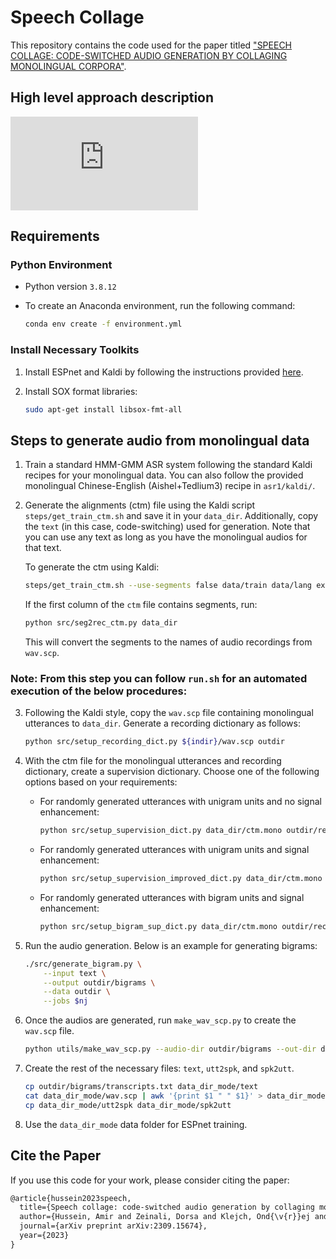 # Speech Collage

This repository contains the code used for the paper titled ["SPEECH COLLAGE: CODE-SWITCHED AUDIO GENERATION BY COLLAGING MONOLINGUAL CORPORA"](https://arxiv.org/pdf/2309.15674.pdf).

## High level approach description

![Proposed Approach](https://github.com/AmirHussein96/generating-code-switched-audio/tree/main/images/Speech-collage-diagram.pdf)

## Requirements

### Python Environment

- Python version `3.8.12`
- To create an Anaconda environment, run the following command:

  ```bash
  conda env create -f environment.yml
  ```

### Install Necessary Toolkits

1. Install ESPnet and Kaldi by following the instructions provided [here](https://espnet.github.io/espnet/installation.html).

2. Install SOX format libraries:

   ```bash
   sudo apt-get install libsox-fmt-all
   ```

## Steps to generate audio from monolingual data

1. Train a standard HMM-GMM ASR system following the standard Kaldi recipes for your monolingual data. You can also follow the provided monolingual Chinese-English (Aishel+Tedlium3) recipe in `asr1/kaldi/`.

2. Generate the alignments (ctm) file using the Kaldi script `steps/get_train_ctm.sh` and save it in your `data_dir`. Additionally, copy the `text` (in this case, code-switching) used for generation. Note that you can use any text as long as you have the monolingual audios for that text.

   To generate the ctm using Kaldi:

   ```bash
   steps/get_train_ctm.sh --use-segments false data/train data/lang exp/tri3_ali data_dir/ctm.mono
   ```

   If the first column of the `ctm` file contains segments, run:

   ```bash
   python src/seg2rec_ctm.py data_dir
   ```

   This will convert the segments to the names of audio recordings from `wav.scp`.

### Note: From this step you can follow `run.sh` for an automated execution of the below procedures:

3. Following the Kaldi style, copy the `wav.scp` file containing monolingual utterances to `data_dir`. Generate a recording dictionary as follows:

   ```bash
   python src/setup_recording_dict.py ${indir}/wav.scp outdir
   ```

4. With the ctm file for the monolingual utterances and recording dictionary, create a supervision dictionary. Choose one of the following options based on your requirements:

   - For randomly generated utterances with unigram units and no signal enhancement:

     ```bash
     python src/setup_supervision_dict.py data_dir/ctm.mono outdir/recording_dict.pkl outdir
     ```

   - For randomly generated utterances with unigram units and signal enhancement:

     ```bash
     python src/setup_supervision_improved_dict.py data_dir/ctm.mono outdir/recording_dict.pkl outdir
     ```

   - For randomly generated utterances with bigram units and signal enhancement:

     ```bash
     python src/setup_bigram_sup_dict.py data_dir/ctm.mono outdir/recording_dict.pkl outdir
     ```

5. Run the audio generation. Below is an example for generating bigrams:

   ```bash
   ./src/generate_bigram.py \
       --input text \
       --output outdir/bigrams \
       --data outdir \
       --jobs $nj
   ```

6. Once the audios are generated, run `make_wav_scp.py` to create the `wav.scp` file.

   ```bash
   python utils/make_wav_scp.py --audio-dir outdir/bigrams --out-dir data_dir_mode
   ```

7. Create the rest of the necessary files: `text`, `utt2spk`, and `spk2utt`.

   ```bash
   cp outdir/bigrams/transcripts.txt data_dir_mode/text
   cat data_dir_mode/wav.scp | awk '{print $1 " " $1}' > data_dir_mode/utt2spk
   cp data_dir_mode/utt2spk data_dir_mode/spk2utt
   ```

8. Use the `data_dir_mode` data folder for ESPnet training.


## Cite the Paper

If you use this code for your work, please consider citing the paper:

```markdown
@article{hussein2023speech,
  title={Speech collage: code-switched audio generation by collaging monolingual corpora},
  author={Hussein, Amir and Zeinali, Dorsa and Klejch, Ond{\v{r}}ej and Wiesner, Matthew and Yan, Brian and Chowdhury, Shammur and Ali, Ahmed and Watanabe, Shinji and Khudanpur, Sanjeev},
  journal={arXiv preprint arXiv:2309.15674},
  year={2023}
}
```

